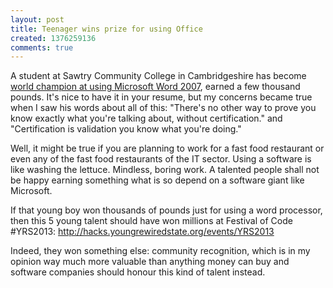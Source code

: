 ```yaml
---
layout: post
title: Teenager wins prize for using Office
created: 1376259136
comments: true
---
```

A student at Sawtry Community College in Cambridgeshire has become <a href="http://www.bbc.co.uk/news/technology-23601984">world champion at using Microsoft Word 2007</a>, earned a few thousand pounds. It's nice to have it in your resume, but my concerns became true when I saw his words about all of this: "There's no other way to prove you know exactly what you're talking about, without certification." and "Certification is validation you know what you're doing."

Well, it might be true if you are planning to work for a fast food restaurant or even any of the fast food restaurants of the IT sector. Using a software is like washing the lettuce. Mindless, boring work. A talented people shall not be happy earning something what is so depend on a software giant like Microsoft.

If that young boy won thousands of pounds just for using a word processor, then this 5 young talent should have won millions at Festival of Code #YRS2013: http://hacks.youngrewiredstate.org/events/YRS2013

Indeed, they won something else: community recognition, which is in my opinion way much more valuable than anything money can buy and software companies should honour this kind of talent instead.
